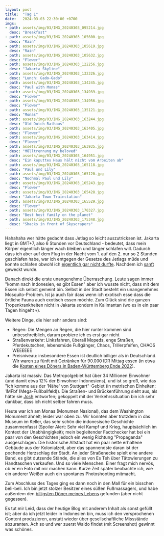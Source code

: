 ```yaml
---
layout: post
title:  "Tag 1"
date:   2024-03-03 22:30:00 +0700
imgs: 
- path: assets/img/03/IMG_20240303_095214.jpg
  desc: "Breakfast"
- path: assets/img/03/IMG_20240303_105600.jpg
  desc: "Rain"
- path: assets/img/03/IMG_20240303_105619.jpg
  desc: "Rain"
- path: assets/img/03/IMG_20240303_105632.jpg
  desc: "Flower"
- path: assets/img/03/IMG_20240303_122256.jpg
  desc: "Jakarta Skyline"
- path: assets/img/03/IMG_20240303_132326.jpg
  desc: "Lunch: Gado-Gado"
- path: assets/img/03/IMG_20240303_134245.jpg
  desc: "Paul with Monas"
- path: assets/img/03/IMG_20240303_134939.jpg
  desc: "Flower"
- path: assets/img/03/IMG_20240303_134956.jpg
  desc: "Flower"
- path: assets/img/03/IMG_20240303_135121.jpg
  desc: "Monas"
- path: assets/img/03/IMG_20240303_163244.jpg
  desc: "Old Dutch Rathaus"
- path: assets/img/03/IMG_20240303_163405.jpg
  desc: "Flower"
- path: assets/img/03/IMG_20240303_163414.jpg
  desc: "Flower"
- path: assets/img/03/IMG_20240303_163935.jpg
  desc: "Mülltrennung my beloved"
- path: assets/img/03/IMG_20240303_164951.jpg
  desc: "Ein kaputtes Haus hält nicht vom Arbeiten ab"
- path: assets/img/03/IMG_20240303_165118.jpg
  desc: "Paul und Lily"
- path: assets/img/03/IMG_20240303_165120.jpg
  desc: "Nochmal Paul und Lily"
- path: assets/img/03/IMG_20240303_165243.jpg
  desc: "Flower"
- path: assets/img/03/IMG_20240303_165428.jpg
  desc: "Jakarta Town Trainstation"
- path: assets/img/03/IMG_20240303_165529.jpg
  desc: "Flower"
- path: assets/img/03/IMG_20240303_170327.jpg
  desc: "Best host family on the planet"
- path: assets/img/03/IMG_20240303_175348.jpg
  desc: "Shacks in front of Skyscrapers"
---
```


Hahahaha wer hätte gedacht dass Jetlag so leicht auszutricksen ist. Jakarta liegt in GMT+7, also 6 Stunden vor Deutschland - bedeutet, dass mein Körper eigentlich länger wach bleiben und länger schlafen will. Dadurch dass ich aber auf dem Flug in der Nacht vom 1. auf den 2. nur so 2 Stunden geschlafen habe, war ich entgegen der Gesetze des Jetlags müde und konnte schlafen obwohl ich <a href="/meerhan/assets/img/artemis.png">eigentlich gar nicht durfte</a>.
Nachdem ich <a href="https://c.tenor.com/Eh4Gt4BAY_EAAAAC/tenor.gif">sanft</a> geweckt wurde.

Danach direkt die erste unangenehme Überraschung. Leute sagen immer "komm nach Indonesien, es gibt Essen" aber ich wusste nicht, dass mit dem Essen ich selbst gemeint bin. Selbst in der Stadt besteht ein unangenehmes Mosquito-Problem. Ist ja auch fair dass wenn ich exotisch esse dass die örtliche Fauna auch exotisch essen möchte. Zum Glück sind die ganzen Tropenkrankheiten nicht in Jakarta sondern in Kalimantan (wo es in ein paar Tagen hingeht 💀).

Weitere Dinge, die hier sehr anders sind: 
- Regen: Die Mengen an Regen, die hier runter kommen sind unbeschreiblich, darum probiere ich es erst gar nicht 
- Straßenverkehr: Linksfahren, überall Mopeds, enge Straßen, Pferdekutschen, lebensmüde Fußgänger, Chaos, Trillerpfeifen, CHAOS WEEEEEE
- Preisniveau: insbesondere Essen ist deutlich billiger als in Deutschland. Wir waren zu fünft mit Getränken für 90.000 IDR Mittag essen (in etwa die [Kosten eines Döners in Baden-Württemberg Ende 2022](/meerhan/assets/img/doner.png)).

Jakarta ist massiv. Das Metropolgebiet hat über 34 Millionen Einwohner (und damit etwa 12% der Einwohner Indonesiens), und ist so groß, wie das "ich komme aus der 'Nähe' von Stuttgart"-Gebiet (in metrischen Einheiten: 1MFbf (Mega-Fußballfeld)).
Die Straßen- und Brückenführung sieht aus, als hätte sie [Josh](https://www.youtube.com/@LetsGameItOut/videos) entworfen; gekoppelt mit der Verkehrssituation bin ich sehr dankbar, dass ich nicht selber fahren muss.

Heute war ich am Monas (Monumen Nasional), das dem Washington Monument ähnelt; leider war oben zu. Wir konnten aber trotzdem in das Museum im Keller, das sehr schön die indonesische Geschichte zusammenfasst (Spoiler Alert: Sehr viel Kampf und Krieg, hauptsächlich im Kontext der Unabhängigkeit); mein begleitender Factchecker hat bei ein paar von den Geschichten jedoch ein wenig Richtung "Propaganda" ausgeschlagen.
Die historische Altstadt hat ein paar nette erhaltene Gebäude aus der Kolonialzeit, aber das spannendste daran ist der pochende Herzschlag der Stadt. An jeder Straßenecke spielt eine andere Band, es gibt dutzende Stände, die alles von Es Teh über Tätowierungen zu Handtaschen verkaufen. 
Und so viele Menschen. Einer fragt mich nervös, ob er ein Foto mit mir machen kann. Kurze Zeit später beobachte ich, wie ein anderer Weißer auch ein spontanes Photoshooting mitmacht. 

Zum Abschluss des Tages ging es dann noch in den Mall für ein bisschen beli-beli. Ich bin jetzt stolzer Besitzer eines süßen Fußmassagers, und habe außerdem den [billigsten Döner meines Lebens](/meerhan/assets/img/doner.png) gefunden (aber nicht gegessen).

Es tut mir Leid, dass der heutige Blog mit anderem Inhalt als sonst gefüllt ist; aber da ich jetzt leider in Indonesien bin, muss ich den versprochenen Content produzieren, anstatt wieder über gesellschaftliche Missstände abzuranten.
Ach so und wer zuerst Waldo findet (mit Screenshot) gewinnt was schönes.